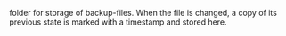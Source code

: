 folder for storage of backup-files. When the file is changed, a copy of its previous state is marked with a timestamp and stored here.
